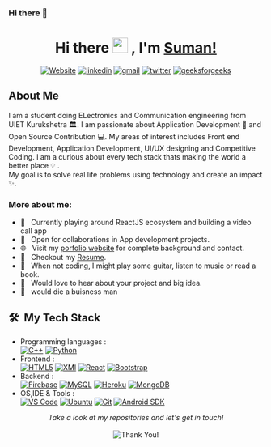 ### Hi there 👋

<!--
**suman276/suman276** is a ✨ _special_ ✨ repository because its `README.md` (this file) appears on your GitHub profile.

Here are some ideas to get you started:

- 🔭 I’m currently working on ...
- 🌱 I’m currently learning ...
- 👯 I’m looking to collaborate on ...
- 🤔 I’m looking for help with ...
- 💬 Ask me about ...
- 📫 How to reach me: ...
- 😄 Pronouns: ...
- ⚡ Fun fact: ...
-->

<h1 align="center"> Hi there <img src="https://media.giphy.com/media/hvRJCLFzcasrR4ia7z/giphy.gif" width="30px"> , I'm <a href="https://iamsuman.co/">Suman!</a> </h1>



<p align="center">
    <a href="https://iamsuman.co/"><img alt="Website" title="website" src="https://img.shields.io/badge/-Website-47CCCC?style=flat&logo=Google-Chrome&logoColor=white&link=https://iamsuman.co/"/></a>
  <a href="https://www.linkedin.com/in/mondalsuman"><img alt="linkedin" title="Linkedin" src="https://img.shields.io/badge/LinkedIn-0077B5?style=flat&logo=linkedin&logoColor=white&link=https://www.linkedin.com/in/mondalsuman"/></a>
  <a href="mailto:imsuman276@gmail.com"><img alt="gmail" title="gmail" src="https://img.shields.io/badge/Gmail-red?style=flat&logo=Gmail&logoColor=white&link=mailto:imsuman276@gmail.com"/></a>
<a href="https://twitter.com/meSuman276"><img alt="twitter" title="twitter" src="https://img.shields.io/badge/-Twitter-1ca0f1?style=flat&labelColor=1ca0f1&logo=twitter&logoColor=white&link=https://twitter.com/meSuman276"/></a>
<a href="https://auth.geeksforgeeks.org/user/imsuman276/profile"><img alt="geeksforgeeks" title="geeksforgeeks" src="https://img.shields.io/badge/-geeksforgeeks-success?style=flat&logo=geeksforgeeks&logoColor=white"/></a>

</p>

<h2>About Me</h2>

I am a student doing ELectronics and Communication engineering from UIET Kurukshetra :classical_building:. I am passionate about Application Development 🚀 and Open Source Contribution 💻. My areas of interest includes Front end Development, Application Development, UI/UX designing and Competitive Coding.
I am a curious about every tech stack thats making the world a better place :bulb: .<br>
My goal is to solve real life problems using technology and create an impact :sparkles:.

### More about me:

- 🔭 &nbsp; Currently playing around ReactJS ecosystem and building a video call app
- 🤝 &nbsp; Open for collaborations in App development projects.
- 🌐 &nbsp; Visit my [porfolio website](https://iamsuman.co/) for complete background and contact.
- 📝 &nbsp; Checkout my [Resume](https://drive.google.com/drive/u/0/my-drive).
- :ski: &nbsp; When not coding, I might play some guitar, listen to music or read a book.
- 🌱 &nbsp; Would love to hear about your project and big idea.
- 🏦 &nbsp; would die a buisness man 

<h2> 🛠 &nbsp;My Tech Stack</h2>

- Programming languages : <br />
  [![C++](https://img.shields.io/badge/C%2B%2B-00599C?style=flat&logo=c%2B%2B&logoColor=white)](https://www.cplusplus.com/) [![Python](https://img.shields.io/badge/Python-14354C?style=flat&logo=python&logoColor=white)](https://www.python.org)
- Frontend : <br />
  [![HTML5](https://img.shields.io/badge/HTML5-E34F26?style=flat&logo=html5&logoColor=white)](https://www.w3.org/html/) [![XMl](https://img.shields.io/badge/XML-CC6699?style=flat&logo=XML&logoColor=white)](https://developer.mozilla.org/en-US/docs/Web/XML/XML_introduction) [![React](https://img.shields.io/badge/React-20232A?style=flat&logo=react&logoColor=61DAFB)](https://reactjs.org/) [![Bootstrap](https://img.shields.io/badge/Bootstrap-563D7C?style=flat&logo=bootstrap&logoColor=white)](https://getbootstrap.com)
- Backend : <br />
  [![Firebase](https://img.shields.io/badge/-Firebase-2C2D72?style=flat&logo=firebase&logoColor=FFCA28)](https://firebase.google.com/) [![MySQL](https://img.shields.io/badge/MySQL-00000F?style=flat&logo=mysql&logoColor=white)](https://www.mysql.com/)  [![Heroku](https://img.shields.io/badge/Heroku-430098?style=flat&logo=heroku&logoColor=white)](https://heroku.com) [![MongoDB](https://img.shields.io/badge/MongoDB-4EA94B?style=flat&logo=mongodb&logoColor=white)](https://www.mongodb.com/)
- OS,IDE & Tools : <br />
  [![VS Code](http://img.shields.io/badge/-VS%20Code-5C2D91?style=flat&logo=visual-studio-code&logoColor=white)](https://code.visualstudio.com/) [![Ubuntu](https://img.shields.io/badge/Ubuntu-E95420?style=flat&logo=ubuntu&logoColor=white)](https://ubuntu.com/) [![Git](https://img.shields.io/badge/Git-F05032?style=flat&logo=git&logoColor=white)](https://git-scm.com/) [![Android SDK](https://img.shields.io/badge/AndroidSDK-43853D?style=flat&logo=AndroidSDK&logoColor=white)](https://www.android.com/intl/en_in/)


 
<p align="center">
    <i>Take a look at my repositories and let's get in touch!</i><br><br>
   <img alt="Thank You!" title="Thank You" src="https://img.shields.io/badge/Thank-you-black"/>
</p>
